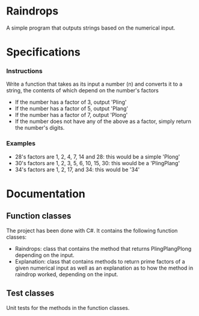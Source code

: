 # Raindrops
A simple program that outputs strings based on the numerical input.

# Specifications

### Instructions

Write a function that takes as its input a number (n) and converts it to a string, the contents of which depend on the number's factors

+ If the number has a factor of 3, output 'Pling'
+ If the number has a factor of 5, output 'Plang'
+ If the number has a factor of 7, output 'Plong'
+ If the number does not have any of the above as a factor, simply return the number's digits.

### Examples
+ 28's factors are 1, 2, 4, 7, 14 and 28: this would be a simple 'Plong'
+ 30's factors are 1, 2, 3, 5, 6, 10, 15, 30: this would be a 'PlingPlang'
+ 34's factors are 1, 2, 17, and 34: this would be '34'

# Documentation

## Function classes

The project has been done with C#. It contains the following function classes:

+ Raindrops: class that contains the method that returns PlingPlangPlong depending on the input.
+ Explanation: class that contains methods to return prime factors of a given numerical input as well as an explanation as to how the method in raindrop worked, depending on the input.

## Test classes

Unit tests for the methods in the function classes.
